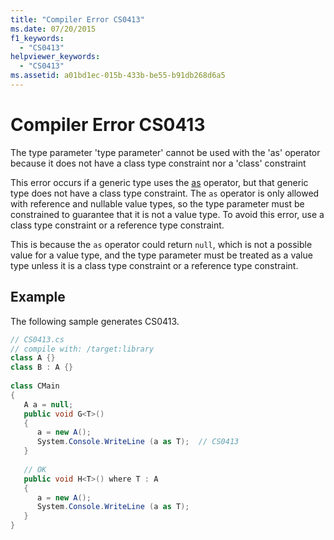 ```yaml
---
title: "Compiler Error CS0413"
ms.date: 07/20/2015
f1_keywords: 
  - "CS0413"
helpviewer_keywords: 
  - "CS0413"
ms.assetid: a01bd1ec-015b-433b-be55-b91db268d6a5
---
```

# Compiler Error CS0413
The type parameter 'type parameter' cannot be used with the 'as' operator because it does not have a class type constraint nor a 'class' constraint  
  
This error occurs if a generic type uses the [as](../../language-reference/operators/type-testing-and-conversion-operators.md#as-operator) operator, but that generic type does not have a class type constraint. The `as` operator is only allowed with reference and nullable value types, so the type parameter must be constrained to guarantee that it is not a value type. To avoid this error, use a class type constraint or a reference type constraint.
  
This is because the `as` operator could return `null`, which is not a possible value for a value type, and the type parameter must be treated as a value type unless it is a class type constraint or a reference type constraint.
  
## Example

The following sample generates CS0413.  
  
```csharp  
// CS0413.cs  
// compile with: /target:library  
class A {}  
class B : A {}  
  
class CMain  
{  
   A a = null;  
   public void G<T>()  
   {  
      a = new A();  
      System.Console.WriteLine (a as T);  // CS0413  
   }  
  
   // OK  
   public void H<T>() where T : A  
   {  
      a = new A();  
      System.Console.WriteLine (a as T);  
   }  
}  
```
